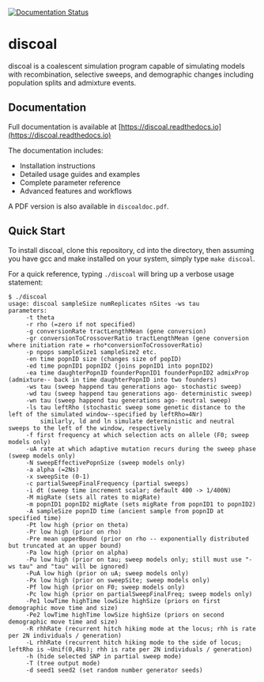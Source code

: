 [![Documentation Status](https://readthedocs.org/projects/discoal/badge/?version=latest)](https://discoal.readthedocs.io/en/latest/?badge=latest)

# discoal
discoal is a coalescent simulation program capable of simulating models with recombination, selective sweeps, and demographic changes including population splits and admixture events.

## Documentation

Full documentation is available at [https://discoal.readthedocs.io](https://discoal.readthedocs.io)

The documentation includes:
- Installation instructions
- Detailed usage guides and examples
- Complete parameter reference
- Advanced features and workflows

A PDF version is also available in `discoaldoc.pdf`.

## Quick Start

To install discoal, clone this repository, cd into the directory, then assuming you have gcc and make installed on your system, simply type `make discoal`.

For a quick reference, typing `./discoal` will bring up a verbose usage statement:
```
$ ./discoal
usage: discoal sampleSize numReplicates nSites -ws tau
parameters:
	 -t theta
	 -r rho (=zero if not specified)
	 -g conversionRate tractLengthMean (gene conversion)
	 -gr conversionToCrossoverRatio tractLengthMean (gene conversion where initiation rate = rho*conversionToCrossoverRatio)
	 -p npops sampleSize1 sampleSize2 etc.
	 -en time popnID size (changes size of popID)
	 -ed time popnID1 popnID2 (joins popnID1 into popnID2)
	 -ea time daughterPopnID founderPopnID1 founderPopnID2 admixProp (admixture-- back in time daughterPopnID into two founders)
	 -ws tau (sweep happend tau generations ago- stochastic sweep)
	 -wd tau (sweep happend tau generations ago- deterministic sweep)
	 -wn tau (sweep happend tau generations ago- neutral sweep)
	 -ls tau leftRho (stochastic sweep some genetic distance to the left of the simulated window--specified by leftRho=4Nr)
		 similarly, ld and ln simulate deterministic and neutral sweeps to the left of the window, respectively
	 -f first frequency at which selection acts on allele (F0; sweep models only)
	 -uA rate at which adaptive mutation recurs during the sweep phase (sweep models only)
	 -N sweepEffectivePopnSize (sweep models only)
	 -a alpha (=2Ns)
	 -x sweepSite (0-1)
	 -c partialSweepFinalFrequency (partial sweeps)
	 -i dt (sweep time increment scalar; default 400 -> 1/400N)
	 -M migRate (sets all rates to migRate)
	 -m popnID1 popnID2 migRate (sets migRate from popnID1 to popnID2)
	 -A sampleSize popnID time (ancient sample from popnID at specified time)
	 -Pt low high (prior on theta)
	 -Pr low high (prior on rho)
	 -Pre mean upperBound (prior on rho -- exponentially distributed but truncated at an upper bound)
	 -Pa low high (prior on alpha)
	 -Pu low high (prior on tau; sweep models only; still must use "-ws tau" and "tau" will be ignored)
	 -PuA low high (prior on uA; sweep models only)
	 -Px low high (prior on sweepSite; sweep models only)
	 -Pf low high (prior on F0; sweep models only)
	 -Pc low high (prior on partialSweepFinalFreq; sweep models only)
	 -Pe1 lowTime highTime lowSize highSize (priors on first demographic move time and size)
	 -Pe2 lowTime highTime lowSize highSize (priors on second demographic move time and size)
	 -R rhhRate (recurrent hitch hiking mode at the locus; rhh is rate per 2N individuals / generation)
	 -L rhhRate (recurrent hitch hiking mode to the side of locus; leftRho is ~Unif(0,4Ns); rhh is rate per 2N individuals / generation)
	 -h (hide selected SNP in partial sweep mode)
	 -T (tree output mode)
	 -d seed1 seed2 (set random number generator seeds)
```


